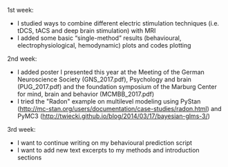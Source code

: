 1st week:
- I studied ways to combine different electric stimulation techniques (i.e. tDCS, tACS and deep brain stimulation) with MRI
- I added some basic “single-method” results (behavioural, electrophysiological, hemodynamic) plots and codes plotting

2nd week:
- I added poster I presented this year at the Meeting of the German Neuroscience Society (GNS_2017.pdf), Psychology and brain (PUG_2017.pdf) and the foundation symposium of the Marburg Center for mind, brain and behavior (MCMBB_2017.pdf)
- I tried the "Radon" example on multilevel modeling using PyStan (http://mc-stan.org/users/documentation/case-studies/radon.html) and PyMC3 (http://twiecki.github.io/blog/2014/03/17/bayesian-glms-3/)


3rd week:
- I want to continue writing on my behavioural prediction script
- I want to add new text excerpts to my methods and introduction sections
